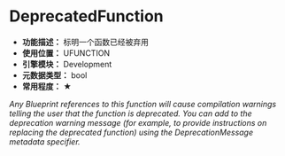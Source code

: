 ﻿# DeprecatedFunction

- **功能描述：** 标明一个函数已经被弃用
- **使用位置：** UFUNCTION
- **引擎模块：** Development
- **元数据类型：** bool
- **常用程度：** ★

*Any Blueprint references to this function will cause compilation warnings telling the user that the function is deprecated. You can add to the deprecation warning message (for example, to provide instructions on replacing the deprecated function) using the DeprecationMessage metadata specifier.*
